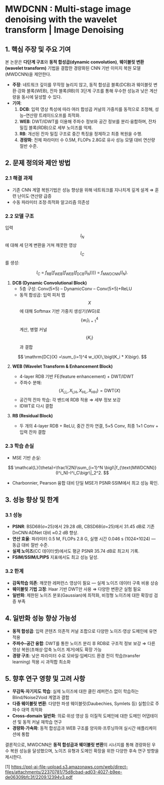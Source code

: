 # MWDCNN : Multi-stage image denoising with the wavelet transform | Image Denoising

## 1. 핵심 주장 및 주요 기여  
본 논문은 **다단계 구조**와 **동적 합성곱(dynamic convolution)**, **웨이블릿 변환(wavelet transform)** 기법을 결합한 경량화된 CNN 기반 이미지 복원 모델(MWDCNN)을 제안한다.  
- **주장**: 네트워크 깊이를 무작정 늘리지 않고, 동적 합성곱 블록(DCB)과 웨이블릿 변환·강화 블록(WEB), 잔차 블록(RB)의 3단계 구조를 통해 우수한 성능과 낮은 계산량을 동시에 달성할 수 있다.  
- **기여**:  
  1. **DCB**: 입력 영상 특성에 따라 여러 합성곱 커널의 가중치를 동적으로 조정해, 성능–연산량 트레이드오프를 최적화.  
  2. **WEB**: DWT/IDWT를 이용해 주파수 정보와 공간 정보를 분리·융합하며, 잔차 밀집 블록(RDB)으로 세부 노이즈를 억제.  
  3. **RB**: 개선된 잔차 밀집 구조로 중간 특징을 정제하고 최종 복원을 수행.  
  4. **경량화**: 전체 파라미터 수 0.5M, FLOPs 2.8G로 유사 성능 모델 대비 연산량 절반 수준.  

## 2. 문제 정의와 제안 방법  
### 2.1 해결 과제  
- 기존 CNN 계열 복원기법은 성능 향상을 위해 네트워크를 지나치게 깊게 설계 ⇒ 훈련 난이도·연산량 급증  
- 수동 파라미터 조정·최적화 알고리즘 의존성  

### 2.2 모델 구조  
입력 $$I_N$$에 대해 세 단계 변환을 거쳐 깨끗한 영상 $$I_C$$를 생성:  

$$
I_C \;=\; f_{\text{RB}}\bigl(f_{\text{WEB}}(f_{\text{WEB}}(f_{\text{DCB}}(I_N)))\bigr)
\;=\;f_{\text{MWDCNN}}(I_N).
$$

1. **DCB (Dynamic Convolutional Block)**  
   - 5층 구성: Conv(5×5) – DynamicConv – Conv(5×5)+ReLU  
   - 동적 합성곱: 입력 피처 맵 $$X$$에 대해 Softmax 기반 가중치 생성기(WG)로 $$\{w_i\}_{i=1}^4$$ 계산, 병렬 커널 $$\{K_i\}$$과 결합
   
$$
     \mathrm{DC}(X)
     =\sum_{i=1}^4 w_i(X)\,\bigl(K_i * X\bigr).
$$

2. **WEB (Wavelet Transform & Enhancement Block)**  
   - 4-layer RDB 기반 FE(feature enhancement) + DWT/IDWT  
   - 주파수 분해:  
     $$\{X_{\mathrm{LL}},X_{\mathrm{LH}},X_{\mathrm{HL}},X_{\mathrm{HH}}\}= \mathrm{DWT}(X)$$  
   - 공간적 잔차 학습: 각 밴드에 RDB 적용 ⇒ 세부 정보 보강  
   - IDWT로 다시 결합  

3. **RB (Residual Block)**  
   - 두 개의 4-layer RDB + ReLU, 중간 잔차 연결, 5×5 Conv, 최종 1×1 Conv + 입력 잔차 결합  

### 2.3 학습 손실  
- MSE 기반 손실:

$$
  \mathcal{L}(\theta)=\frac1{2N}\sum_{i=1}^N \bigl\|f_{\text{MWDCNN}}(I^i_N)-I^i_C\bigr\|_2^2.
  $$
   
- Charbonnier, Pearson 융합 대비 단일 MSE가 PSNR·SSIM에서 최고 성능 확인.

## 3. 성능 향상 및 한계  
### 3.1 성능  
- **PSNR**: BSD68(σ=25)에서 29.28 dB, CBSD68(σ=25)에서 31.45 dB로 기존 DnCNN·ADNet 대비 ≈0.2 dB 향상.  
- **연산 효율**: 파라미터 0.5 M, FLOPs 2.8 G, 실행 시간 0.046 s (1024×1024) — 동급 대비 절반 수준.  
- **실제 노이즈**(CC 데이터셋)에서도 평균 PSNR 35.74 dB로 최고치 기록.  
- **FSIM/SSIM/LPIPS** 지표에서도 최고 성능 달성.  

### 3.2 한계  
- **감독학습 의존**: 깨끗한 레퍼런스 영상이 필요 — 실제 노이즈 데이터 구축 비용 상승  
- **웨이블릿 기법 고정**: Haar 기반 DWT만 사용 ⇒ 다양한 변환군 실험 필요  
- **일반화**: 제한된 노이즈 분포(Gaussian)에 최적화, 비정형 노이즈에 대한 확장성 검증 부족  

## 4. 일반화 성능 향상 가능성  
- **동적 합성곱**: 입력 콘텐츠 의존적 커널 조합으로 다양한 노이즈·영상 도메인에 유연 적용  
- **주파수–공간 융합**: DWT를 통한 노이즈 분리 후 RDB로 구조적 정보 보강 ⇒ 다른 영상 복원(초해상·압축 노이즈 제거)에도 확장 가능  
- **경량 구조**: 낮은 파라미터 수로 모바일·임베디드 환경 전이 학습(transfer learning) 적용 시 과적합 최소화  

## 5. 향후 연구 영향 및 고려 사항  
- **무감독·자기지도 학습**: 실제 노이즈에 대한 클린 레퍼런스 없이 학습하는 Blind/Noise2Void 계열과 결합  
- **다중 웨이블릿 변환**: 다양한 파생 웨이블릿(Daubechies, Symlets 등) 실험으로 주파수 대역 최적화  
- **Cross-domain 일반화**: 의료·위성 영상 등 이질적 도메인에 대한 도메인 어댑테이션 및 동적 커널 재학습 연구  
- **경량화·가속화**: 동적 합성곱과 WEB 구조를 양자화·프루닝하여 실시간 애플리케이션에 통합  

결론적으로, MWDCNN은 **동적 합성곱과 웨이블릿 변환**의 시너지를 통해 경량화된 우수 복원 성능을 달성했으며, 노이즈 유형과 도메인 확장을 위한 다양한 후속 연구 방향을 제시한다.

[1] https://ppl-ai-file-upload.s3.amazonaws.com/web/direct-files/attachments/22370781/75d8cbad-ad03-4027-b9ee-de06309bfc3f/2209.12394v3.pdf
